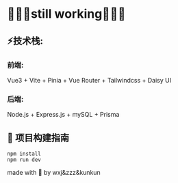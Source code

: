 # 🚧🚧🚧still working🚧🚧🚧
## :zap:技术栈: 
### 前端:
Vue3 + Vite + Pinia + Vue Router + Tailwindcss + Daisy UI
### 后端:
Node.js + Express.js + mySQL + Prisma
## :shell: 项目构建指南
``` shell
npm install
npm run dev
```
made with :blue_heart: by wxj&zzz&kunkun
